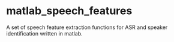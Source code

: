 matlab_speech_features
======================

A set of speech feature extraction functions for ASR and speaker identification written in matlab.
